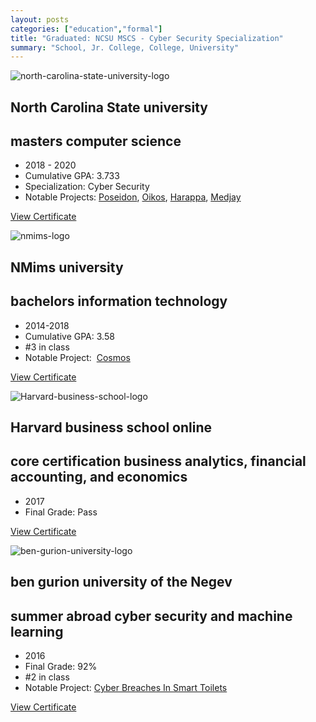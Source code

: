 ```yaml
---
layout: posts
categories: ["education","formal"]
title: "Graduated: NCSU MSCS - Cyber Security Specialization"
summary: "School, Jr. College, College, University"
---
```


![north-carolina-state-university-logo](https://project-odyssey.s3.us-east-2.amazonaws.com/5f4c26895751265dea2b6f25dfcdc7ff.jpg)

North Carolina State university
-------------------------------

masters computer science
------------------------

*   2018 - 2020
*   Cumulative GPA: 3.733
*   Specialization: Cyber Security
*   Notable Projects: [Poseidon](../projects/devops/2019-04-25-poseidon.markdown), [Oikos](../projects/security/2019-12-31-oikos.markdown), [Harappa](../projects/iot/2018-12-02-harappa.markdown), [Medjay](../projects/security/2020-05-31-medjay.markdown)

[View Certificate](https://project-odyssey.s3.us-east-2.amazonaws.com/Odyssey-Resources/Certificates/NCSU/50455EDB47A00090396A685ACA08CB71.pdf)

![nmims-logo](https://project-odyssey.s3.us-east-2.amazonaws.com/1ad4c1cd366e78718ce64b95823119f2.jpg)

NMims university
----------------

bachelors information technology
--------------------------------

*   2014-2018
*   Cumulative GPA: 3.58
*   #3 in class
*   Notable Project:  [Cosmos](../projects/iot/2017-11-02cosmos.markdown)

[View Certificate](https://project-odyssey.s3.us-east-2.amazonaws.com/Odyssey-Resources/Certificates/NMIMS/BA6FC0FD13536F153775BE2B855DC935.jpeg)

![Harvard-business-school-logo](https://project-odyssey.s3.us-east-2.amazonaws.com/a2a496e58f6857407b11ea963a7df734.jpg)

Harvard business school online
------------------------------

core certification business analytics, financial accounting, and economics
--------------------------------------------------------------------------

*   2017
*   Final Grade: Pass

[View Certificate](https://project-odyssey.s3.us-east-2.amazonaws.com/Odyssey-Resources/Certificates/HBS+Online/6E2CC7F1EF3B4D8D2645C2D565905CA7.pdf)

![ben-gurion-university-logo](https://project-odyssey.s3.us-east-2.amazonaws.com/3b9fbd40918845f4cd525f234abff14c.jpg)

ben gurion university of the Negev
----------------------------------

summer abroad cyber security and machine learning
-------------------------------------------------

*   2016
*   Final Grade: 92%
*   #2 in class
*   Notable Project: [Cyber Breaches In Smart Toilets](https://project-odyssey.s3.us-east-2.amazonaws.com/Odyssey-Resources/Projects/BGU/DFF9278A5C75BEDAA80BA97B8AA815AA.pdf)

[View Certificate](https://project-odyssey.s3.us-east-2.amazonaws.com/Odyssey-Resources/Certificates/BGU/4F4D6752C0C75670E89E24AEAD586A11.pdf)

